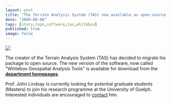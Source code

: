 ```yaml
---
layout: post
title: "The Terrain Analysis System (TAS) now available as open-source GIS project"
date: "2009-08-08"
tags: [story,topo,software,tas,whitebox]
published: true
image: false
---
```


![]({{site.baseurl}}/uploads/img/logo/whitebox_logo.jpg)

The creator of the Terrain Analysis System (TAS) has decided to migrate his package to open source. The new version of the software, now called "Whitebox Geospatial Analysis Tools" is available for download from the [**department homepages**](http://www.uoguelph.ca/~hydrogeo/Whitebox/).

Prof. John Lindsay is currently looking for potential graduate students (Masters) to join his research programme at the University of Guelph. Interested individuals are encouraged to [contact](http://www.uoguelph.ca/geography/people/faculty/lindsay.shtml) him.
